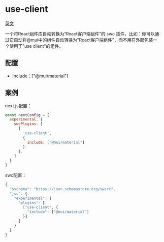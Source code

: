 # use-client
[英文](https://github.com/coder-xiaotian/swc-useclient)

一个将React组件库自动转换为“React客户端组件“的 swc 插件，比如：你可以通过它自动将@mui中的组件自动转换为"React客户端组件"，而不用在外部包装一个使用了"use client"的组件。

## 配置
+ include：["@mui/material"]

## 案例
next.js配置：
```js
const nextConfig = {
  experimental: {
    swcPlugins: [
      [
        'use-client',
        {
          include: ["@mui/material"]
        }
      ],
    ]
  }
}
```

swc配置：
```js
{
  "$schema": "https://json.schemastore.org/swcrc",
  "jsc": {
    "experimental": {
      "plugins": [
        ["use-client", {
          "include": ["@mui/material"]
        }]
      ]
    }
  }
}
```
